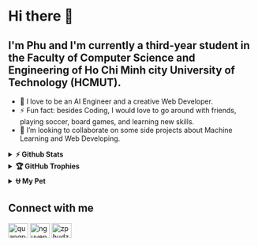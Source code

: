# Hi there 👋

<!--
**pdz1804/pdz1804** is a ✨ _special_ ✨ repository because its `README.md` (this file) appears on your GitHub profile.

Here are some ideas to get you started:

- 🔭 I’m currently working on ...
- 🌱 I’m currently learning ...
- 👯 I’m looking to collaborate on ...
- 🤔 I’m looking for help with ...
- 💬 Ask me about ...
- 📫 How to reach me: ...
- 😄 Pronouns: ...
- ⚡ Fun fact: ...
-->
## I'm Phu and I'm currently a third-year student in the Faculty of Computer Science and Engineering of Ho Chi Minh city University of Technology (HCMUT).
- 🔭 I love to be an AI Engineer and a creative Web Developer.
- ⚡ Fun fact: besides Coding, I would love to go around with friends, playing soccer, board games, and learning new skills.
- 👯 I’m looking to collaborate on some side projects about Machine Learning and Web Developing.

<details>
  <summary><b>⚡ Github Stats</b></summary>
  
  <a href="#">![Github stats](https://github-readme-stats.vercel.app/api?username=pdz1804&theme=blueberry&count_private=true&hide_border=true&line_height=20)</a>
  <a href="#">![Top Langs](https://github-readme-stats.vercel.app/api/top-langs/?username=pdz1804&layout=compact&theme=blueberry&count_private=true&hide_border=true)</a>
</details>

<details>
  <summary><b>🏆 GitHub Trophies</b></summary>

  <div align="center">
  
  ![](https://github-profile-trophy.vercel.app/?username=pdz1804&theme=onedark&no-frame=true&no-bg=true&margin-w=4)

  </div>
</details>

<details>
  <summary><b>⛎ My Pet</b></summary>

  <div align="center">
    <picture>
      <source media="(prefers-color-scheme: dark)" srcset="https://raw.githubusercontent.com/pdz1804/pdz1804/output/github-contribution-grid-snake-dark.svg">
      <source media="(prefers-color-scheme: light)" srcset="https://raw.githubusercontent.com/pdz1804/pdz1804/output/github-contribution-grid-snake.svg">
      <img alt="github contribution grid snake animation" src="https://raw.githubusercontent.com/pdz1804/pdz1804/output/github-contribution-grid-snake.svg">
    </picture>
  </div>
</details>

## Connect with me

<p align="left">
    <a href="https://www.linkedin.com/in/quangphunguyen/" target="_blank"><img align="center"
            src="https://raw.githubusercontent.com/rahuldkjain/github-profile-readme-generator/master/src/images/icons/Social/linked-in-alt.svg"
            alt="quangphunguyen" height="30" width="40" /></a>
    <a href="https://www.facebook.com/zPhuDZz/" target="_blank"><img align="center"
            src="https://raw.githubusercontent.com/rahuldkjain/github-profile-readme-generator/master/src/images/icons/Social/facebook.svg"
            alt="nguyenquangphu" height="30" width="40" /></a>
    <a href="https://www.instagram.com/zphudzz/" target="_blank"><img align="center"
            src="https://raw.githubusercontent.com/rahuldkjain/github-profile-readme-generator/master/src/images/icons/Social/instagram.svg"
            alt="zphudzz" height="30" width="40" /></a>
</p>
